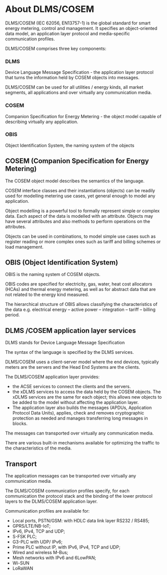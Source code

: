 # About DLMS/COSEM
    
DLMS/COSEM (IEC 62056, EN13757-1) is the global standard for smart energy
metering, control and management. It specifies an object-oriented data model,
an application layer protocol and media-specific communication profiles.

DLMS/COSEM comprises three key components:

### DLMS
Device Language Message Specification - the application layer protocol
that turns the information held by COSEM objects into messages.

DLMS/COSEM can be used for all utilities / energy kinds, all market segments,
all applications and over virtually any communication media.

### COSEM 
Companion Specification for Energy Metering - the object model capable of
 describing virtually any application.
  
### OBIS
Object Identification System, the naming system of the objects


## COSEM  (Companion Specification for Energy Metering)


The COSEM object model describes the semantics of the language.

COSEM interface classes and their instantiations (objects) can be readily used
for modelling metering use cases, yet general enough to model any application.

Object modelling is a powerful tool to formally represent simple or complex
data. Each aspect of the data is modelled with an attribute. Objects may have
several attributes and also methods to perform operations on the attributes.

Objects can be used in combinations, to model simple use cases such as register
reading or more complex ones such as tariff and billing schemes or load
management.

## OBIS  (Object Identification System)


OBIS is the naming system of COSEM objects.

OBIS codes are specified for electricity, gas, water, heat cost allocators
(HCAs) and thermal energy metering, as well as for abstract data that are not
related to the energy kind measured.

The hierarchical structure of OBIS allows classifying the characteristics of
the data e.g. electrical energy – active power – integration – tariff –
billing period.


## DLMS /COSEM application layer services

DLMS stands for Device Language Message Specification

The syntax of the language is specified by the DLMS services.

DLMS/COSEM uses a client-server model where the end devices, typically
meters are the servers and the Head End Systems are the
clients.

The DLMS/COSEM application layer provides:

*   the ACSE services to connect the clients and the servers.
*   the xDLMS services to access the data held by the COSEM objects. The xDLMS
    services are the same for each object; this allows new objects to be added
    to the model without affecting the application layer.
*   The application layer also builds the messages (APDUs, Application Protocol
    Data Units), applies, check and removes cryptographic protection as needed
    and manages transferring long messages in blocks.

The messages can transported over virtually any communication media.

There are various built-in mechanisms available for optimizing the traffic to
the characteristics of the media.

## Transport

The application messages can be transported over virtually any communication
media.

The DLMS/COSEM communication profiles specify, for each communication the
protocol stack and the binding of the lower protocol layers to the DLMS/COSEM
application layer.

Communication profiles are available for:

*   Local ports, PSTN/GSM: with HDLC data link layer RS232 / RS485;
*   GPRS/LTE/NB-IoT;
*   IPv6, IPv4, TCP and UDP;
*   S-FSK PLC;
*   G3-PLC with UDP/ IPv6;
*   Prime PLC without IP, with IPv6, IPv4, TCP and UDP;
*   Wired and wireless M-Bus;
*   Mesh networks with IPv6 and 6LowPAN;
*   Wi-SUN
*   LoRaWAN
